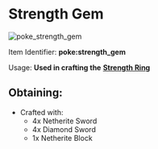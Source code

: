 # Strength Gem

![poke\_strength\_gem](https://github.com/ItsMePok/PFE/assets/136857747/7116d470-d9d7-4c0f-9ea0-afbb1825b136)

Item Identifier: **poke:strength\_gem**

Usage: **Used in crafting the** [**Strength Ring**](https://github.com/ItsMePok/PFE/wiki/Strength-Ring)

## Obtaining:

* Crafted with:
  * 4x Netherite Sword
  * 4x Diamond Sword
  * 1x Netherite Block
